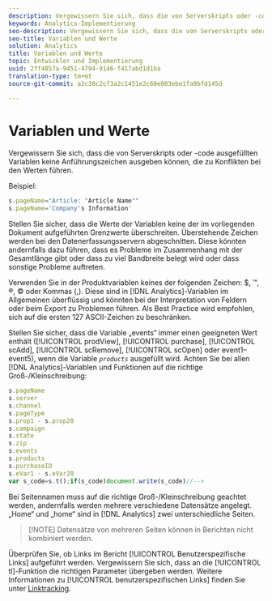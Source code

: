 ```yaml
---
description: Vergewissern Sie sich, dass die von Serverskripts oder -code ausgefüllten Variablen keine Anführungszeichen ausgeben können, die zu Konflikten bei den Werten führen.
keywords: Analytics-Implementierung
seo-description: Vergewissern Sie sich, dass die von Serverskripts oder -code ausgefüllten Variablen keine Anführungszeichen ausgeben können, die zu Konflikten bei den Werten führen.
seo-title: Variablen und Werte
solution: Analytics
title: Variablen und Werte
topic: Entwickler und Implementierung
uuid: 2ff4857a-9451-4794-9146-f417abd1d1ba
translation-type: tm+mt
source-git-commit: a2c38c2cf3a2c1451e2c60e003ebe1fa9bfd145d

---
```



# Variablen und Werte

Vergewissern Sie sich, dass die von Serverskripts oder -code ausgefüllten Variablen keine Anführungszeichen ausgeben können, die zu Konflikten bei den Werten führen.

Beispiel:

```js
s.pageName="Article: "Article Name"" 
s.pageName='Company's Information' 
```

Stellen Sie sicher, dass die Werte der Variablen keine der im vorliegenden Dokument aufgeführten Grenzwerte überschreiten. Überstehende Zeichen werden bei den Datenerfassungsservern abgeschnitten. Diese könnten andernfalls dazu führen, dass es Probleme im Zusammenhang mit der Gesamtlänge gibt oder dass zu viel Bandbreite belegt wird oder dass sonstige Probleme auftreten.

Verwenden Sie in der Produktvariablen keines der folgenden Zeichen: $, ™, ®, © oder Kommas (,). Diese sind in [!DNL Analytics]-Variablen im Allgemeinen überflüssig und könnten bei der Interpretation von Feldern oder beim Export zu Problemen führen. Als Best Practice wird empfohlen, sich auf die ersten 127 ASCII-Zeichen zu beschränken.

Stellen Sie sicher, dass die Variable „events“ immer einen geeigneten Wert enthält ([!UICONTROL prodView], [!UICONTROL purchase], [!UICONTROL scAdd], [!UICONTROL scRemove], [!UICONTROL scOpen] oder event1–event5), wenn die Variable *`products`* ausgefüllt wird. Achten Sie bei allen [!DNL Analytics]-Variablen und Funktionen auf die richtige Groß-/Kleinschreibung:

```js
s.pageName 
s.server 
s.channel 
s.pageType 
s.prop1 - s.prop20 
s.campaign 
s.state 
s.zip 
s.events 
s.products 
s.purchaseID 
s.eVar1 - s.eVar20 
var s_code=s.t();if(s_code)document.write(s_code)//--> 
```

Bei Seitennamen muss auf die richtige Groß-/Kleinschreibung geachtet werden, andernfalls werden mehrere verschiedene Datensätze angelegt. „Home“ und „home“ sind in [!DNL Analytics] zwei unterschiedliche Seiten.

> [!NOTE] Datensätze von mehreren Seiten können in Berichten nicht kombiniert werden.

Überprüfen Sie, ob Links im Bericht [!UICONTROL Benutzerspezifische Links] aufgeführt werden. Vergewissern Sie sich, dass an die [!UICONTROL tl]-Funktion die richtigen Parameter übergeben werden. Weitere Informationen zu [!UICONTROL benutzerspezifischen Links] finden Sie unter [Linktracking](../../../implement/js-implementation/function-tl.md#concept_EA13689CB8EE4F308FC89A1293046D5E).
